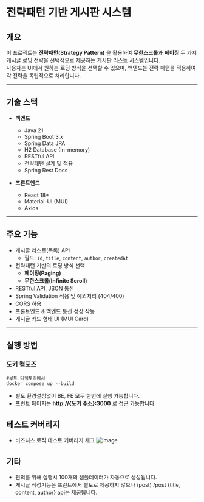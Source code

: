# 전략패턴 기반 게시판 시스템

## 개요

이 프로젝트는 **전략패턴(Strategy Pattern)** 을 활용하여 **무한스크롤**과 **페이징** 두 가지 게시글 로딩 전략을 선택적으로 제공하는 게시판 리스트 시스템입니다.  
사용자는 UI에서 원하는 로딩 방식을 선택할 수 있으며, 백엔드는 전략 패턴을 적용하여 각 전략을 독립적으로 처리합니다.

---

## 기술 스택

- **백엔드**
  - Java 21
  - Spring Boot 3.x
  - Spring Data JPA
  - H2 Database (In-memory)
  - RESTful API
  - 전략패턴 설계 및 적용
  - Spring Rest Docs

- **프론트엔드**
  - React 18+
  - Material-UI (MUI)
  - Axios

---

## 주요 기능
- 게시글 리스트(목록) API
  - 필드: `id`, `title`, `content`, `author`, `createdAt`
- 전략패턴 기반의 로딩 방식 선택
  - **페이징(Paging)**
  - **무한스크롤(Infinite Scroll)**
- RESTful API, JSON 통신
- Spring Validation 적용 및 예외처리 (404/400)
- CORS 허용
- 프론트엔드 & 백엔드 통신 정상 작동
- 게시글 카드 형태 UI (MUI Card)

---

## 실행 방법
### 도커 컴포즈
``` (bash)
#루트 디렉토리에서
docker compose up --build
```
- 별도 환경설정없이 BE, FE 모두 한번에 실행 가능합니다.
- 프런트 페이지는 **http://{도커 주소}:3000** 로 접근 가능합니다.

## 테스트 커버리지
- 비즈니스 로직 테스트 커버리지 체크
![image](https://github.com/user-attachments/assets/2be118d9-ba93-4393-922b-8e2091024157)


## 기타
- 편의를 위해 실행시 100개의 샘플데이터가 자동으로 생성됩니다.
- 게시글 작성기능은 프런트에서 별도로 제공하지 않으나 (post) /post {title, content, author} api는 제공됩니다.

